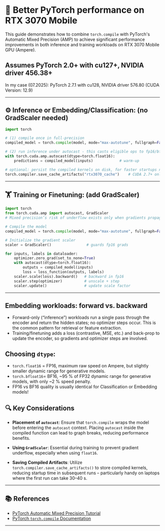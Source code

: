 # 🧠 Better PyTorch performance on RTX 3070 Mobile

This guide demonstrates how to combine `torch.compile` with PyTorch's Automatic Mixed Precision (AMP) to achieve significant performance improvements in both inference and training workloads on RTX 3070 Mobile GPU (Ampere).

## Assumes  PyTorch 2.0+ with cu127+, NVIDIA driver 456.38+
In my case (07.2025): PyTorch 2.7.1 with cu128, NVIDIA driver 576.80 (CUDA Version: 12.9)

---

## ⚙️ Inference or Embedding/Classification: (no GradScaler needed)

```python
import torch

# (1) compile once in full-precision
compiled_model = torch.compile(model, mode="max-autotune", fullgraph=False)

# (2) run inference under autocast - this casts eligible ops to fp16/bf16
with torch.cuda.amp.autocast(dtype=torch.float16):
    predictions = compiled_model(inputs)            # warm-up

# optional: persist the compiled kernels on disk, for faster startups next time
torch.compiler.save_cache_artifacts("rtx3070_cache")    # CUDA 2.7+ only
```

---

## 🏋️ Training or Finetuning: (add GradScaler)

```python
import torch
from torch.cuda.amp import autocast, GradScaler
# Mixed precision’s risk of underflow exists only when gradients propagate, so GradScaler is needed for training

# Compile the model
compiled_model = torch.compile(model, mode="max-autotune", fullgraph=False)

# Initialize the gradient scaler
scaler = GradScaler()                # guards fp16 grads

for inputs, labels in dataloader:
    optimizer.zero_grad(set_to_none=True)
    with autocast(dtype=torch.float16):
        outputs = compiled_model(inputs)
        loss = loss_function(outputs, labels)
    scaler.scale(loss).backward()   # backward in fp16
    scaler.step(optimizer)          # unscale + step
    scaler.update()                 # update scale factor
```

---

## Embedding workloads: forward vs. backward
* Forward-only (“inference”) workloads run a single pass through the encoder and return the hidden states; no optimizer steps occur. This is the common pattern for retrieval or feature extraction. 
* Training/finetuning adds a loss (contrastive, MSE, etc.) and back-prop to update the encoder, so gradients and optimizer steps are involved. 

## **Choosing `dtype`**:

  * `torch.float16` = FP16, maximum raw speed on Ampere, but slightly smaller dynamic range for generative models. 
  * `torch.bfloat16`= BF16, ~95 % of FP32 dynamic range for generative models, with only ~2 % speed penalty.
  * FP16 vs BF16 quality is usually identical for Classification or Embedding models!

## 🔍 Key Considerations

* **Placement of `autocast`**: Ensure that `torch.compile` wraps the model before entering the `autocast` context. Placing `autocast` inside the compiled function can lead to graph breaks, reducing performance benefits.

* **Using `GradScaler`**: Essential during training to prevent gradient underflow, especially when using `float16`.

* **Saving Compiled Artifacts**: Utilize `torch.compiler.save_cache_artifacts()` to store compiled kernels, reducing startup time in subsequent runs – particularly handy on laptops where the first run can take 30–40 s.

---

## 📚 References

* [PyTorch Automatic Mixed Precision Tutorial](https://pytorch.org/tutorials/recipes/recipes/amp_recipe.html)
* [PyTorch `torch.compile` Documentation](https://pytorch.org/docs/stable/generated/torch.compile.html)

---

